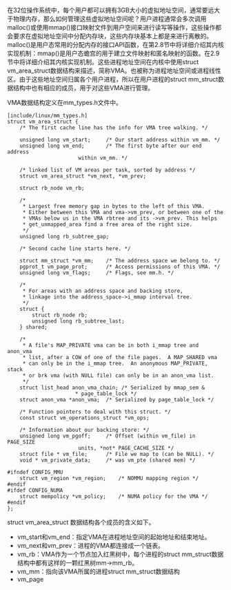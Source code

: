 在32位操作系统中，每个用户都可以拥有3GB大小的虚拟地址空间，通常要远大于物理内存，那么如何管理这些虚拟地址空间呢？用户进程通常会多次调用malloc()或使用mmap()接口映射文件到用户空间来进行读写等操作，这些操作都会要求在虚拟地址空间中分配内存块，这些内存块基本上都是来进行离散的。malloc()是用户态常用的分配内存的接口API函数，在第2.8节中将详细介绍其内核实现机制：mmap()是用户态蟾宫的用于建立文件映射和匿名映射的函数。在2.9节中将详细介绍其内核实现机制。这些进程地址空间在内核中使用struct vm_area_struct数据结构来描述，简称VMA。也被称为进程地址空间或进程线性区。由于这些地址空间归属各个用户进程，所以在用户进程的struct mm_struct数据结构中也有相应的成员，用于对这些VMA进行管理。

VMA数据结构定义在mm_types.h文件中。

```
[include/linux/mm_types.h]
struct vm_area_struct {
	/* The first cache line has the info for VMA tree walking. */

	unsigned long vm_start;		/* Our start address within vm_mm. */
	unsigned long vm_end;		/* The first byte after our end address
					   within vm_mm. */

	/* linked list of VM areas per task, sorted by address */
	struct vm_area_struct *vm_next, *vm_prev;

	struct rb_node vm_rb;

	/*
	 * Largest free memory gap in bytes to the left of this VMA.
	 * Either between this VMA and vma->vm_prev, or between one of the
	 * VMAs below us in the VMA rbtree and its ->vm_prev. This helps
	 * get_unmapped_area find a free area of the right size.
	 */
	unsigned long rb_subtree_gap;

	/* Second cache line starts here. */

	struct mm_struct *vm_mm;	/* The address space we belong to. */
	pgprot_t vm_page_prot;		/* Access permissions of this VMA. */
	unsigned long vm_flags;		/* Flags, see mm.h. */

	/*
	 * For areas with an address space and backing store,
	 * linkage into the address_space->i_mmap interval tree.
	 */
	struct {
		struct rb_node rb;
		unsigned long rb_subtree_last;
	} shared;

	/*
	 * A file's MAP_PRIVATE vma can be in both i_mmap tree and anon_vma
	 * list, after a COW of one of the file pages.	A MAP_SHARED vma
	 * can only be in the i_mmap tree.  An anonymous MAP_PRIVATE, stack
	 * or brk vma (with NULL file) can only be in an anon_vma list.
	 */
	struct list_head anon_vma_chain; /* Serialized by mmap_sem &
					  * page_table_lock */
	struct anon_vma *anon_vma;	/* Serialized by page_table_lock */

	/* Function pointers to deal with this struct. */
	const struct vm_operations_struct *vm_ops;

	/* Information about our backing store: */
	unsigned long vm_pgoff;		/* Offset (within vm_file) in PAGE_SIZE
					   units, *not* PAGE_CACHE_SIZE */
	struct file * vm_file;		/* File we map to (can be NULL). */
	void * vm_private_data;		/* was vm_pte (shared mem) */

#ifndef CONFIG_MMU
	struct vm_region *vm_region;	/* NOMMU mapping region */
#endif
#ifdef CONFIG_NUMA
	struct mempolicy *vm_policy;	/* NUMA policy for the VMA */
#endif
};
```

struct vm_area_struct 数据结构各个成员的含义如下。

- vm_start和vm_end：指定VMA在进程地址空间的起始地址和结束地址。
- vm_next和vm_prev：进程的VMA都连接成一个链表。
- vm_rb：VMA作为一个节点加入红黑树中，每个进程的struct mm_struct数据结构中都有这样的一颗红黑树mm->mm_rb。
- vm_mm：指向该VMA所属的进程struct mm_struct数据结构
- vm_page